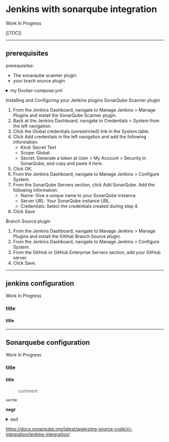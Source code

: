 # Jenkins with sonarqube integration

Work In Progress

[[_TOC_]]

---
## prerequisites

prerequisites:
 - The sonarqube scanner plugin
 - your brach source plugin

<details>
<summary>my Docker-compose.yml</summary>

Work In Progress - why this? i dunno

>       version: '3'
>       services:
>           jenkins:
>             container_name: jenkins
>             image: jenkins/jenkins:latest
>             image: docker.io/mguazzardo/myjenkins:0.2
>             ports:
>               - "8080:8080"
>             networks:
>               - net
>           sonarqube:
>             container_name: sonarqube
>             image: sonarqube:latest
>             image: docker.io/mguazzardo/mysonarqube:0.1
>             ports:
>               - "9000:9000"
>             environment:
>               SONARQUBE_USERNAME: admin
>               SONARQUBE_PASSWORD: mipassword
>             networks:
>             - net
>       networks:
>         net:

</details>

Installing and Configuring your Jenkins plugins
SonarQube Scanner plugin

1. From the Jenkins Dashboard, navigate to Manage Jenkins > Manage Plugins and install the SonarQube Scanner plugin.
2. Back at the Jenkins Dashboard, navigate to Credentials > System from the left navigation.
3. Click the Global credentials (unrestricted) link in the System table.
4. Click Add credentials in the left navigation and add the following information:
    - Kind: Secret Text
    - Scope: Global
    - Secret: Generate a token at User > My Account > Security in SonarQube, and copy and paste it here.
5. Click OK.
6. From the Jenkins Dashboard, navigate to Manage Jenkins > Configure System.
7. From the SonarQube Servers section, click Add SonarQube. Add the following information:
    - Name: Give a unique name to your SonarQube instance.
    - Server URL: Your SonarQube instance URL.
    - Credentials: Select the credentials created during step 4.
8. Click Save

Branch Source plugin


1. From the Jenkins Dashboard, navigate to Manage Jenkins > Manage Plugins and install the GitHub Branch Source plugin.
2. From the Jenkins Dashboard, navigate to Manage Jenkins > Configure System.
3. From the GitHub or GitHub Enterprise Servers section, add your GitHub server.
4. Click Save.


---
## jenkins configuration

Work In Progress

### title

#### title

---
## Sonarquebe configuration

Work In Progress

### title

#### title

> comment

```verde```

**negr**

<details>
<summary>asd</summary>

- asd
- asd
- asd

</details>

https://docs.sonarqube.org/latest/analyzing-source-code/ci-integration/jenkins-integration/